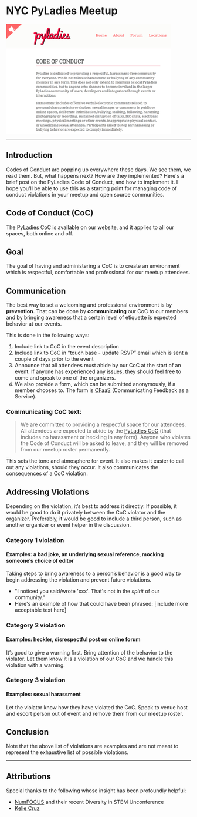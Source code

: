 # NYC PyLadies Meetup

<img src="../assets/images/pyladies_coc.png" align="center"  height="300" width="450" >   


---

## Introduction
Codes of Conduct are popping up everywhere these days.  We see them, we read them.  But, what happens next?  How are they implemented?  Here's a brief post on the PyLadies Code of Conduct, and how to implement it.  I hope you'll be able to use this as a starting point for managing code of conduct violations in your meetup and open source communities.  

## Code of Conduct (CoC)
The [PyLadies CoC](http://www.pyladies.com/CodeOfConduct/) is available on our website, and it applies to all our spaces, both online and off.  

## Goal
The goal of having and administering a CoC is to create an environment which is respectful, comfortable and professional for our meetup attendees.

## Communication
The best way to set a welcoming and professional environment is by **prevention**.  That can be done by **communicating** our CoC to our members and by bringing awareness that a certain level of etiquette is expected behavior at our events.  

This is done in the following ways:
1.  Include link to CoC in the event description
2.  Include link to CoC in “touch base - update RSVP” email which is sent a couple of days prior to the event
3.  Announce that all attendees must abide by our CoC at the start of an event.  If anyone has experienced any issues, they should feel free to come and speak to one of the organizers.  
4.  We also provide a form, which can be submitted anonymously, if a member chooses to.  The form is [CFaaS](https://goo.gl/forms/HiwT4P3uvEgVB3Xz2) (Communicating Feedback as a Service).

### Communicating CoC text:
>We are committed to providing a respectful space for our attendees.  All attendees are expected to abide by the [PyLadies CoC](http://www.pyladies.com/CodeOfConduct/) (that includes no harassment or heckling in any form). Anyone who violates the Code of Conduct will be asked to leave, and they will be removed from our meetup roster permanently.

This sets the tone and atmosphere for event.  It also makes it easier to call out any violations, should they occur.  It also communicates the consequences of a CoC violation.   

## Addressing Violations
Depending on the violation, it’s best to address it directly.  If possible, it would be good to do it privately between the CoC violator and the organizer.  Preferably, it would be good to include a third person, such as another organizer or event helper in the discussion.  

### Category 1 violation
#### Examples:  a bad joke, an underlying sexual reference, mocking someone’s choice of editor
Taking steps to bring awareness to a person’s behavior is a good way to begin addressing the violation and prevent future violations.  
* "I noticed you said/wrote 'xxx'.  That's not in the _spirit_ of our community."
* Here's an example of how that could have been phrased:  [include more acceptable text here]


### Category 2 violation
#### Examples:  heckler, disrespectful post on online forum
It’s good to give a warning first.  Bring attention of the behavior to  the violator.  Let them know it is a violation of our CoC and we handle this violation with a warning.  

### Category 3 violation
#### Examples:  sexual harassment
Let the violator know how they have violated the CoC.  Speak to venue host and escort person out of event and remove them from our meetup roster.

## Conclusion
Note that the above list of violations are examples and are not meant to represent the exhaustive list of possible violations.  

---
## Attributions
Special thanks to the following whose insight has been profoundly helpful:  
* [NumFOCUS](https://www.numfocus.org/blog/) and their recent Diversity in STEM Unconference
* [Kelle Cruz](https://twitter.com/kellecruz)  
